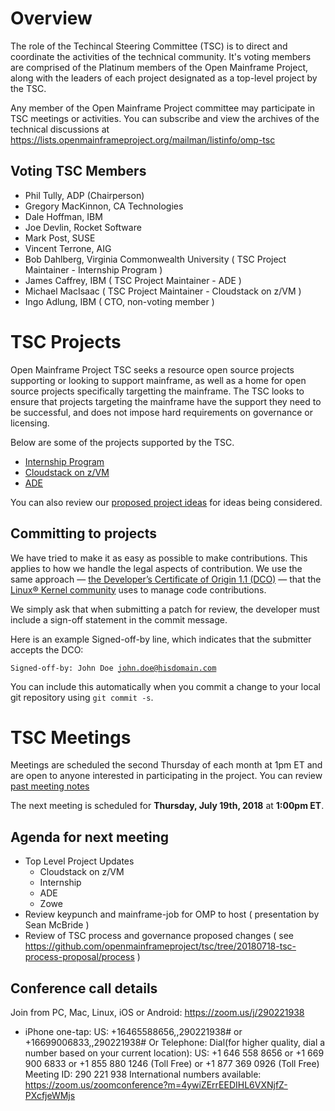 # Overview

The role of the Techincal Steering Committee (TSC) is to direct and coordinate the activities of the technical community. It's voting members are comprised of the Platinum members of the Open Mainframe Project, along with the leaders of each project designated as a top-level project by the TSC.

Any member of the Open Mainframe Project committee may participate in TSC meetings or activities. You can subscribe and view the archives of the technical discussions at https://lists.openmainframeproject.org/mailman/listinfo/omp-tsc

## Voting TSC Members

  * Phil Tully, ADP (Chairperson)
  * Gregory MacKinnon, CA Technologies
  * Dale Hoffman, IBM
  * Joe Devlin, Rocket Software
  * Mark Post, SUSE
  * Vincent Terrone, AIG
  * Bob Dahlberg, Virginia Commonwealth University ( TSC Project Maintainer - Internship Program )
  * James Caffrey, IBM ( TSC Project Maintainer - ADE )
  * Michael MacIsaac ( TSC Project Maintainer - Cloudstack on z/VM )
  * Ingo Adlung, IBM ( CTO, non-voting member )

# TSC Projects

Open Mainframe Project TSC seeks a resource open source projects supporting or looking to support mainframe, as well as a home for open source projects specifically targetting the mainframe. The TSC looks to ensure that projects targeting the mainframe have the support they need to be successful, and does not impose hard requirements on governance or licensing.

Below are some of the projects supported by the TSC.

  * [Internship Program](projects/internship.md)
  * [Cloudstack on z/VM](https://lists.openmainframeproject.org/g/omp-wg-cloudstack)
  * [ADE](https://github.com/openmainframeproject/ade)

You can also review our [proposed project ideas](proposed.md) for ideas being considered.

## Committing to projects

We have tried to make it as easy as possible to make contributions. This applies to how we handle the legal aspects of contribution. We use the same approach — [the Developer’s Certificate of Origin 1.1 (DCO)](https://github.com/hyperledger/fabric/blob/master/docs/source/DCO1.1.txt) — that the [Linux® Kernel community](http://elinux.org/Developer_Certificate_Of_Origin) uses to manage code contributions.

We simply ask that when submitting a patch for review, the developer must include a sign-off statement in the commit message.

Here is an example Signed-off-by line, which indicates that the submitter accepts the DCO:

<code>Signed-off-by: John Doe <john.doe@hisdomain.com></code>

You can include this automatically when you commit a change to your local git repository using <code>git commit -s</code>.

# TSC Meetings

Meetings are scheduled the second Thursday of each month at 1pm ET and are open to anyone interested in participating in the project. You can review [past meeting notes](/meeting_notes)

The next meeting is scheduled for **Thursday, July 19th, 2018** at **1:00pm ET**.

## Agenda for next meeting

* Top Level Project Updates
  * Cloudstack on z/VM
  * Internship
  * ADE
  * Zowe
* Review keypunch and mainframe-job for OMP to host ( presentation by Sean McBride )
* Review of TSC process and governance proposed changes ( see https://github.com/openmainframeproject/tsc/tree/20180718-tsc-process-proposal/process )

## Conference call details

Join from PC, Mac, Linux, iOS or Android: https://zoom.us/j/290221938

* iPhone one-tap: US: +16465588656,,290221938#  or +16699006833,,290221938#
Or Telephone:
    Dial(for higher quality, dial a number based on your current location):
        US: +1 646 558 8656  or +1 669 900 6833  or +1 855 880 1246 (Toll Free) or +1 877 369 0926 (Toll Free)
    Meeting ID: 290 221 938
    International numbers available: https://zoom.us/zoomconference?m=4ywiZErrEEDIHL6VXNjfZ-PXcfjeWMjs
